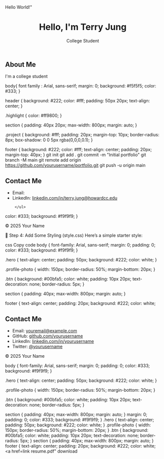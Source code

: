 Hello World!"
<DOCTYPE html>
<html lang="en">
</head>
<meta charset= UTF-8>
<meta name= "viewpoint" content="width=device-width, initial-scale=1.0" />
  <title>My Portfolio</title>
  <link rel="stylesheet" href="style.css" />
</head>
<body>
  <header>
    <h1>Hello, I'm <span class="highlight">Terry Jung</span></h1>
    <p>College Student<p>
  </header>

  <section id="about">
    <h2>About Me</h2>
    <p>
      I'm a college student
    </p>
  </section>
 </footer>
 <body>
  <html>
   body{
   font family : Arial, sans-serif;
  margin: 0;
  background: #f5f5f5;
  color: #333;
}

header {
  background: #222;
  color: #fff;
  padding: 50px 20px;
  text-align: center;
}

.highlight {
  color: #ff9800;
}

section {
  padding: 40px 20px;
  max-width: 800px;
  margin: auto;
}

.project {
  background: #fff;
  padding: 20px;
  margin-top: 10px;
  border-radius: 8px;
  box-shadow: 0 0 5px rgba(0,0,0,0.1);
}

footer {
  background: #222;
  color: #fff;
  text-align: center;
  padding: 20px;
  margin-top: 40px;
  }
  git init
git add .
git commit -m "Initial portfolio"
git branch -M main
git remote add origin https://github.com/yourusername/portfolio.git
git push -u origin main

  </html>
 </body>
  <!-- Contact Section -->
  <section id="contact">
    <h2>Contact Me</h2>
    <ul>
      <li>Email: <a href="mailto:TerryJJung@outlook.com/a></li>
      <li>GitHub: <a href="https://github.com/terryjunggithub.io"></a></li>
      <li>LinkedIn: <a href="https://linkedin.com/in/yourusername">linkedin.com/in/terry.jung@howardcc.edu</a></li>
     
     </ul>
  </section>

  
  color: #333;
  background: #f9f9f9;
}










 
  </section>

  <footer>
    <p>© 2025 Your Name</p>
  </footer>

</body>
</html>
🎨 Step 4: Add Some Styling (style.css)
Here’s a simple starter style:

css
Copy code
body {
  font-family: Arial, sans-serif;
  margin: 0;
  padding: 0;
  color: #333;
  background: #f9f9f9;
}

.hero {
  text-align: center;
  padding: 50px;
  background: #222;
  color: white;
}

.profile-photo {
  width: 150px;
  border-radius: 50%;
  margin-bottom: 20px;
}

.btn {
  background: #00bfa5;
  color: white;
  padding: 10px 20px;
  text-decoration: none;
  border-radius: 5px;
}

section {
  padding: 40px;
  max-width: 800px;
  margin: auto;
}

footer {
  text-align: center;
  padding: 20px;
  background: #222;
  color: white;
    <!-- Contact Section -->
  <section id="contact">
    <h2>Contact Me</h2>
    <ul>
      <li>Email: <a href="mailto:youremail@example.com">youremail@example.com</a></li>
      <li>GitHub: <a href="https://github.com/yourusername">github.com/yourusername</a></li>
      <li>LinkedIn: <a href="https://linkedin.com/in/yourusername">linkedin.com/in/yourusername</a></li>
      <li>Twitter: <a href="https://twitter.com/yourusername">@yourusername</a></li>
    </ul>
  </section>

  <footer>
    <p>© 2025 Your Name</p>
  </footer>
  body {
  font-family: Arial, sans-serif;
  margin: 0;
  padding: 0;
  color: #333;
  background: #f9f9f9;
}

.hero {
  text-align: center;
  padding: 50px;
  background: #222;
  color: white;
}

.profile-photo {
  width: 150px;
  border-radius: 50%;
  margin-bottom: 20px;
}

.btn {
  background: #00bfa5;
  color: white;
  padding: 10px 20px;
  text-decoration: none;
  border-radius: 5px;
}

section {
  padding: 40px;
  max-width: 800px;
  margin: auto;
}
margin: 0;
 padding: 0;
color: #333;
background: #f9f9f9;
}
.hero {
text-align: center;
padding: 50px;
background: #222;
color: white;
}
.profile-photo {
  width: 150px;
  border-radius: 50%;
  margin-bottom: 20px;
}
.btn {
  background: #00bfa5;
  color: white;
  padding: 10px 20px;
  text-decoration: none;
  border-radius: 5px;
}
section {
padding: 40px;
max-width: 800px;
margin: auto;
}
footer {
text-align: center;
padding: 20px;
background: #222;
color: white;
<a  href=link resume.pdf" download
<body>
</html>










